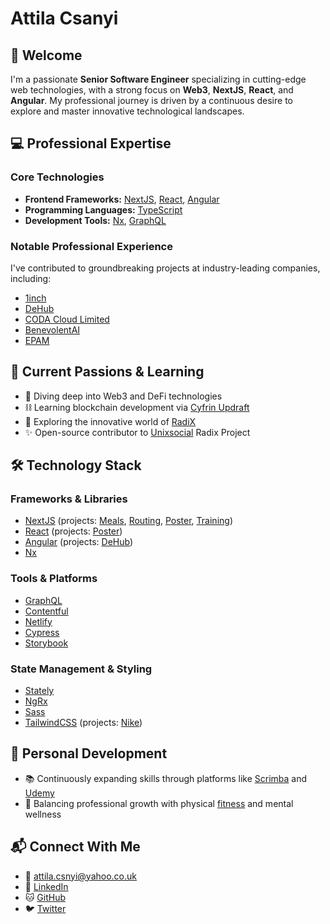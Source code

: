 # Attila Csanyi

## 👋 Welcome

I'm a passionate **Senior Software Engineer** specializing in cutting-edge web technologies, with a strong focus on **Web3**, **NextJS**, **React**, and **Angular**. My professional journey is driven by a continuous desire to explore and master innovative technological landscapes.

## 💻 Professional Expertise

### Core Technologies
- **Frontend Frameworks:** [NextJS](https://nextjs.org/), [React](https://react.dev/), [Angular](https://angular.io/)
- **Programming Languages:** [TypeScript](https://www.typescriptlang.org/)
- **Development Tools:** [Nx](https://nx.dev/), [GraphQL](https://graphql.org/)

### Notable Professional Experience
I've contributed to groundbreaking projects at industry-leading companies, including:
- [1inch](https://1inch.io/)
- [DeHub](https://dehub.net/)
- [CODA Cloud Limited](https://codacloud.io/)
- [BenevolentAI](https://www.benevolent.com/)
- [EPAM](https://www.epam.com/)

## 🚀 Current Passions & Learning

- 🔭 Diving deep into Web3 and DeFi technologies
- ⛓️ Learning blockchain development via [Cyfrin Updraft](https://www.cyfrin.io/updraft)
- 🌱 Exploring the innovative world of [RadiX](https://www.radixdlt.com/)
- ✨ Open-source contributor to [Unixsocial](https://github.com/unixsocial/unix) Radix Project

## 🛠 Technology Stack

### Frameworks & Libraries
- [NextJS](https://nextjs.org/) (projects: [Meals](https://github.com/attilacsanyi/next-meals), [Routing](https://github.com/attilacsanyi/next-routing), [Poster](https://github.com/attilacsanyi/next-posts), [Training](https://github.com/attilacsanyi/next-training))
- [React](https://react.dev/) (projects: [Poster](https://github.com/attilacsanyi/react-posts))
- [Angular](https://angular.io/) (projects: [DeHub](https://dehub.net))
- [Nx](https://nx.dev/)

### Tools & Platforms
- [GraphQL](https://www.the-guild.dev/graphql/codegen)
- [Contentful](https://www.contentful.com/)
- [Netlify](https://www.netlify.com/)
- [Cypress](https://www.cypress.io/)
- [Storybook](https://storybook.js.org/)

### State Management & Styling
- [Stately](https://stately.ai/)
- [NgRx](https://ngrx.io/)
- [Sass](https://sass-lang.com/)
- [TailwindCSS](https://tailwindcss.com/) (projects: [Nike](https://github.com/attilacsanyi/tailwind-nike))

## 🌟 Personal Development

- 📚 Continuously expanding skills through platforms like [Scrimba](https://scrimba.com/) and [Udemy](https://www.udemy.com)
- 💪 Balancing professional growth with physical [fitness](https://www.youtube.com/watch?v=yAccZcQ-Mbs) and mental wellness

## 📬 Connect With Me

- 📧 [attila.csnyi@yahoo.co.uk](mailto:attila.csnyi@yahoo.co.uk)
- 🔗 [LinkedIn](https://www.linkedin.com/in/attilacsanyi)
- 🐱 [GitHub](https://github.com/attilacsanyi)
- 🐦 [Twitter](https://x.com/attilacsanyi)
